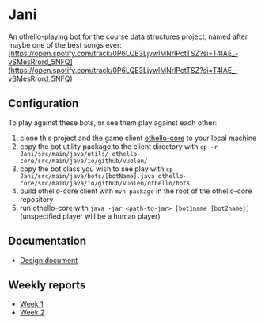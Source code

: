 # Jani

An othello-playing bot for the course data structures project, named after maybe one of the best songs ever: [https://open.spotify.com/track/0P6LQE3LjywlMNrlPctTSZ?si=T4IAE_-vSMesRrord_5NFQ](https://open.spotify.com/track/0P6LQE3LjywlMNrlPctTSZ?si=T4IAE_-vSMesRrord_5NFQ)

## Configuration

To play against these bots, or see them play against each other:

1. clone this project and the game client [othello-core](https://github.com/vuolen/othello-core) to your local machine
2. copy the bot utility package to the client directory with `cp -r Jani/src/main/java/utils/ othello-core/src/main/java/io/github/vuolen/`
3. copy the bot class you wish to see play with `cp Jani/src/main/java/bots/[botName].java othello-core/src/main/java/io/github/vuolen/othello/bots`
4. build othello-core client with `mvn package` in the root of the othello-core repository
5. run othello-core with `java -jar <path-to-jar> [bot1name [bot2name]]` (unspecified player will be a human player)

## Documentation
* [Design document](https://github.com/korolainenriikka/Jani/blob/master/documentation/design.md)

## Weekly reports
* [Week 1](https://github.com/korolainenriikka/Jani/blob/master/week_reports/week1.md)
* [Week 2](https://github.com/korolainenriikka/Jani/blob/master/week_reports/week2.md)
